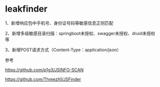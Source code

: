 # leakfinder

1、新增响应包中手机号、身份证号码等敏感信息正则匹配

2、新增多级敏感目录扫描：springboot未授权、swagger未授权、druid未授权等

3、新增POST请求方式（Content-Type：application/json）

参考

https://github.com/p1g3/JSINFO-SCAN

https://github.com/Threezh1/JSFinder
